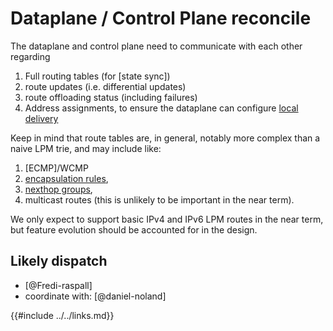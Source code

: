 # Dataplane / Control Plane reconcile

The dataplane and control plane need to communicate with each other regarding

1. Full routing tables (for [state sync])
2. route updates (i.e. differential updates)
3. route offloading status (including failures)
4. Address assignments, to ensure the dataplane can configure [local delivery](./identify-local-traffic.md)

Keep in mind that route tables are, in general, notably more complex than a naive LPM trie, and may include like:

1. [ECMP]/WCMP
2. [encapsulation rules](https://www.man7.org/linux/man-pages/man8/ip-route.8.html),
3. [nexthop groups](https://man7.org/linux/man-pages/man8/ip-nexthop.8.html),
4. multicast routes (this is unlikely to be important in the near term).

We only expect to support basic IPv4 and IPv6 LPM routes in the near term, but feature evolution should be accounted for in the design.

## Likely dispatch

* [@Fredi-raspall]
* coordinate with: [@daniel-noland]

{{#include ../../links.md}}
